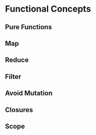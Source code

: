 # Functional Concepts

## Pure Functions 

## Map

## Reduce

## Filter

## Avoid Mutation

## Closures

## Scope